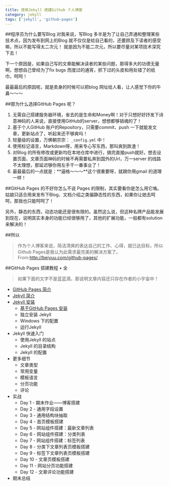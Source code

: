 ```yaml
---
title: 使用Jekyll 搭建Github 个人博客
category: jekyll
tags: ['jekyll', 'github-pages']
---
```


##程序员为什么要写Blog
对我来说，写Blog 多半是为了让自己弄通和整理某些技术点，因为发布到网上的Blog 就不仅仅是给自己看的，还要顾及下读者的感受嘛，所以不能写得太二次元！
就是因为不能二次元，所以要尽量对某项技术深究下去！

下一个原因是，如果自己写的文章能解决读者的某些问题，那得多大的功德无量啊，想想自己曾经为了fix bugs 而度过的通宵，抓下过的头皮和用处错了的纸巾，呵呵！

最最最后的原因呢，就是卖身的时候可以把blog 网址给人看，让人感觉下你的牛鼻～～～

##那为什么选择GitHub Pages 呢？
1. 无需自己搭建服务器环境，省去的是生命和Money啊！对于只想好好抒发下诗意神码的人来说，直接使用GitHub的server，想想都够销魂的了！
2. 基于个人GitHub 账户的Repository，只需要commit、push 一下就能发文章，更新站点了，听起来还不够爽吗！
3. 轻量级的设置，万佛朝宗宗： `_config.yml` 中！
4. 使用标记语言，Markdown呀，用来专心写东西，那叫爽到跌渣！
5. 对Blog 的所有修改或更新均在本地仓库中进行，搞完直接push就好。想去设置页面、文章页面神码的时候不再需要私奔到国外的Url，万一server 的线路不太理想，那延迟够你用左手干一番事业了！
6. 最最最后的一点就是：**逼格～～～**这个很重要呀，就跟你用gmail 的道理一样！

##GitHub Pages 的不好你怎么不说
Pages 的限制，其实要看你是怎么用它咯。姑娘只适合用来发布下Blog、文档介绍之类偏静态性的东西，如果你让她去呵呵，那我也只能呵呵了！

另外，静态的东西，动态功能还是很有限的。虽然这么说，但这种名牌产品能发展到现在，说明其实本身的功能已经很够用了，其他的扩展功能，一般都有solution 来解决的！

##所以
>作为个人博客来说，简洁清爽的表达自己的工作、心得，就已达目标，所以Github Pages是我认为此需求最完美的解决方案了。
>From:<http://beiyuu.com/github-pages/>

<!--more-->

##GitHub Pages 搭建教程 &bull; 全
>如果下面的文字不是蓝蓝滴，那说明文章内容还只存在作者的小宇宙中！

* [GitHub Pages 简介]({{site.url}}/blog/jekyll/github-pages-intro.html "github-pages-intro")
* [Jekyll 简介]({{site.url}}/blog/jekyll/jekyll-intro.html "jekyll-intro")
* [Jekyll 安装]({{site.url}}/blog/jekyll/install-jekyll-intro.html "install-jekyll-intro")
	+ [基于GitHub Pages 安装]({{site.url}}/blog/jekyll/install-jekyll-based-on-github-pages.html "install-jekyll-base-on-github-pages")
	+ 独立安装 Jekyll
	+ Windows 下的配置
	+ 运行Jekyll
* Jekyll 快速入门
	+ 使用Jekyll 的站点
	+ Jekyll 的目录结构
	+ Jekyll 的配置
* 更多细节
	+ 文章类型
	+ 常用变量
	+ 模板语言
	+ 分页功能
	+ 评论
* 实战
	+ Day 1 - 期末作业——博客搭建
	+ Day 2 - 通用字段设置
	+ Day 3 - 通用结构块抽取
	+ Day 4 - 首页模板搭建
	+ Day 5 - 网站组件搭建：最新文章列表
	+ Day 6 - 网站组件搭建：分类列表
	+ Day 7 - 网站组件搭建：标签列表
	+ Day 8 - 分类下文章列表页模板搭建
	+ Day 9 - 标签下文章列表页模板搭建
	+ Day 10 - 文章页模板搭建
	+ Day 11 - 网站分页功能搭建
	+ Day 12 - 文章评论功能搭建
* 期末总结
